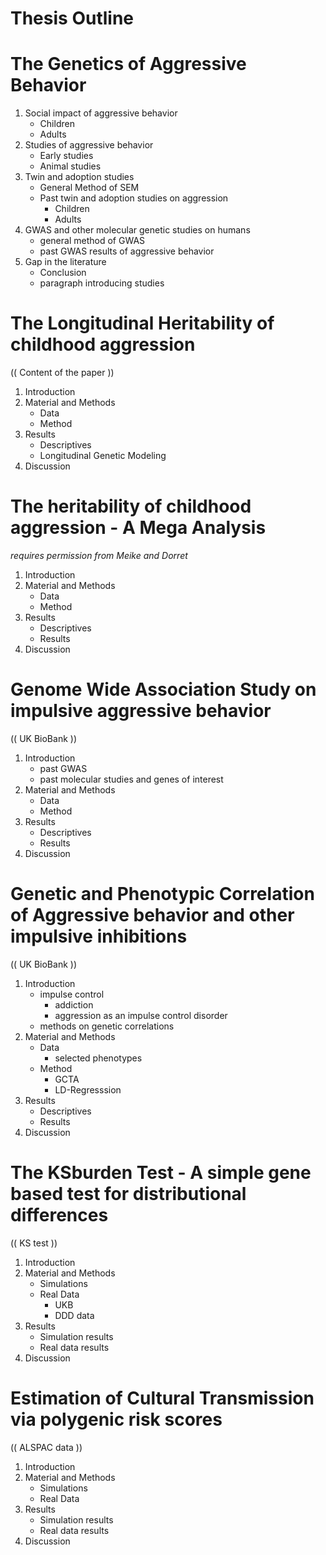 Thesis Outline
=================


# The Genetics of Aggressive Behavior

1. Social impact of aggressive behavior
	* Children
	* Adults
2. Studies of aggressive behavior
	* Early studies
	* Animal studies
3. Twin and adoption studies
	* General Method of SEM
	* Past twin and adoption studies on aggression
		* Children
		* Adults
4. GWAS and other molecular genetic studies on humans
	* general method of GWAS
	* past GWAS results of aggressive behavior
5. Gap in the literature
	* Conclusion
	* paragraph introducing studies


# The Longitudinal Heritability of childhood aggression

(( Content of the paper ))

1. Introduction
2. Material and Methods
	* Data
	* Method
3. Results
	* Descriptives
	* Longitudinal Genetic Modeling
4. Discussion

# The heritability of childhood aggression - A Mega Analysis

*requires permission from Meike and Dorret*

1. Introduction
2. Material and Methods
	* Data
	* Method
3. Results
	* Descriptives
	* Results
4. Discussion

# Genome Wide Association Study on impulsive aggressive behavior 

(( UK BioBank ))

1. Introduction
	* past GWAS
	* past molecular studies and genes of interest
2. Material and Methods
	* Data
	* Method
3. Results
	* Descriptives
	* Results
4. Discussion

# Genetic and Phenotypic Correlation of Aggressive behavior and other impulsive inhibitions  

(( UK BioBank ))

1. Introduction
	* impulse control
		* addiction
		* aggression as an impulse control disorder
	* methods on genetic correlations
2. Material and Methods
	* Data
		* selected phenotypes
	* Method
		* GCTA
		* LD-Regresssion
3. Results
	* Descriptives
	* Results
4. Discussion

# The KSburden Test -  A simple gene based test for distributional differences 

(( KS test ))

1. Introduction
2. Material and Methods
	* Simulations
	* Real Data
		* UKB
		* DDD data
3. Results
	* Simulation results
	* Real data results
4. Discussion

# Estimation of Cultural Transmission via polygenic risk scores 

(( ALSPAC data ))

1. Introduction
2. Material and Methods
	* Simulations
	* Real Data
3. Results
	* Simulation results
	* Real data results
4. Discussion
